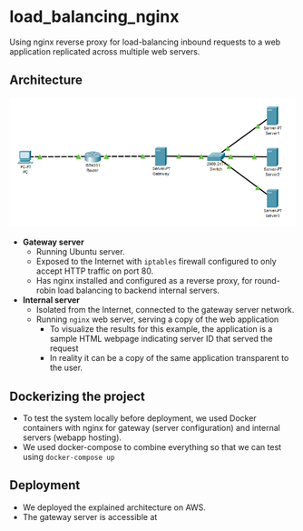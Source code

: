 # load_balancing_nginx

Using nginx reverse proxy for load-balancing inbound requests to a web application replicated across multiple web servers.

## Architecture

![img](./images/architecture.png)

- **Gateway server**
  - Running Ubuntu server.
  - Exposed to the Internet with `iptables` firewall configured to only accept HTTP traffic on port 80.
  - Has nginx installed and configured as a reverse proxy, for round-robin load balancing to backend internal servers.
- **Internal server**
  - Isolated from the Internet, connected to the gateway server network.
  - Running `nginx` web server, serving a copy of the web application
    - To visualize the results for this example, the application is a sample HTML webpage indicating server ID that served the request
    - In reality it can be a copy of the same application transparent to the user.



## Dockerizing the project

- To test the system locally before deployment, we used Docker containers with nginx for gateway (server configuration) and internal servers (webapp hosting).
- We used docker-compose to combine everything so that we can test using `docker-compose up`



## Deployment

- We deployed the explained architecture on AWS.
- The gateway server is accessible at <specify IP or hostname>
